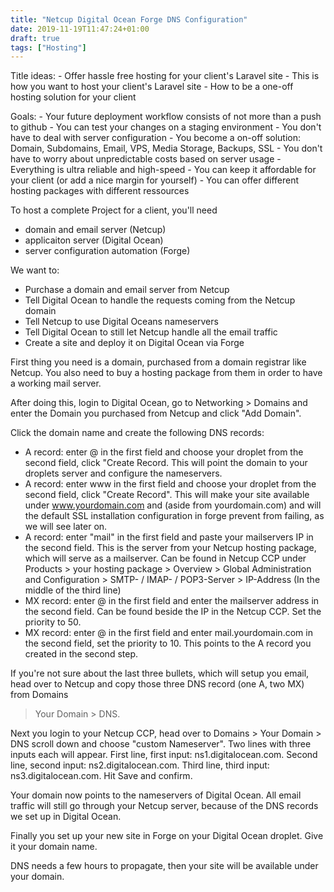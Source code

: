 ```yaml
---
title: "Netcup Digital Ocean Forge DNS Configuration"
date: 2019-11-19T11:47:24+01:00
draft: true
tags: ["Hosting"] 
---
```

Title ideas:
	- Offer hassle free hosting for your client's Laravel site
	- This is how you want to host your client's Laravel site
	- How to be a one-off hosting solution for your client

Goals:
	- Your future deployment workflow consists of not more than a push to github
	- You can test your changes on a staging environment
	- You don't have to deal with server configuration
	- You become a on-off solution: Domain, Subdomains, Email, VPS, Media Storage,
	  Backups, SSL
	- You don't have to worry about unpredictable costs based on server usage
	- Everything is ultra reliable and high-speed
	- You can keep it affordable for your client (or add a nice margin for yourself)
	- You can offer different hosting packages with different ressources

To host a complete Project for a client, you'll need 
- domain and email server (Netcup)
- applicaiton server (Digital Ocean)
- server configuration automation (Forge)

We want to:
- Purchase a domain and email server from Netcup
- Tell Digital Ocean to handle the requests coming from the Netcup domain
- Tell Netcup to use Digital Oceans nameservers
- Tell Digital Ocean to still let Netcup handle all the email traffic
- Create a site and deploy it on Digital Ocean via Forge

First thing you need is a domain, purchased from a domain registrar like Netcup.
You also need to buy a hosting package from them in order to have a working mail
server.

After doing this, login to Digital Ocean, go to Networking > Domains and enter
the Domain you purchased from Netcup and click "Add Domain". 

Click the domain name and create the following DNS records:
- A record: enter @ in the first field and choose your droplet from the second field,
  click "Create Record. This will point the domain to your droplets server and
  configure the nameservers.
- A record: enter www in the first field and choose your droplet from the second
  field, click "Create Record". This will make your site available under
  www.yourdomain.com and (aside from yourdomain.com) and will the default SSL
  installation configuration in forge prevent from failing, as we will see later
  on.
- A record: enter "mail" in the first field and paste your mailservers IP in the second field.
  This is the server from your Netcup hosting package, which will serve as a
  mailserver. Can be found in Netcup CCP under Products > your hosting package >
  Overview > Global Administration and Configuration > SMTP- / IMAP- /
  POP3-Server > IP-Address (In the middle of the third line)
- MX record: enter @ in the first field and enter the mailserver address in the
  second field. Can be found beside the IP in the Netcup CCP. Set the priority
  to 50.
- MX record: enter @ in the first field and enter mail.yourdomain.com in the
  second field, set the priority to 10. This points to the A record you created
  in the second step.

If you're not sure about the last three bullets, which will setup you email,
head over to Netcup and copy those three DNS record (one A, two MX) from Domains
> Your Domain > DNS.

Next you login to your Netcup CCP, head over to Domains > Your Domain > DNS
scroll down and choose "custom Nameserver". Two lines with three inputs each
will appear. First line, first input: ns1.digitalocean.com. Second line, second
input: ns2.digitalocean.com. Third line, third input: ns3.digitalocean.com. Hit
Save and confirm.

Your domain now points to the nameservers of Digital Ocean. All email traffic
will still go through your Netcup server, because of the DNS records we set up
in Digital Ocean.

Finally you set up your new site in Forge on your Digital Ocean droplet. Give it your
domain name. 

DNS needs a few hours to propagate, then your site will be available under your
domain.
